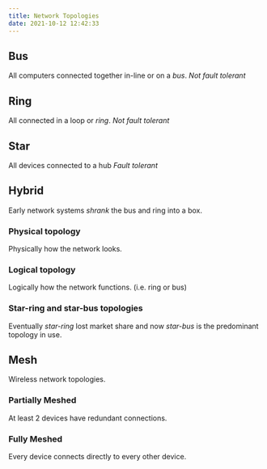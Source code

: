 ```yaml
---
title: Network Topologies
date: 2021-10-12 12:42:33
---
```


## Bus

All computers connected together in-line or on a *bus*.
*Not fault tolerant*

## Ring

All connected in a loop or *ring*.
*Not fault tolerant*

## Star

All devices connected to a hub
*Fault tolerant*

## Hybrid

Early network systems *shrank* the bus and ring into a box.

### Physical topology

Physically how the network looks.

### Logical topology

Logically how the network functions. (i.e. ring or bus)

### Star-ring and star-bus topologies

Eventually *star-ring* lost market share and now *star-bus* is the predominant
topology in use.

## Mesh

Wireless network topologies.

### Partially Meshed

At least 2 devices have redundant connections.

### Fully Meshed

Every device connects directly to every other device.
